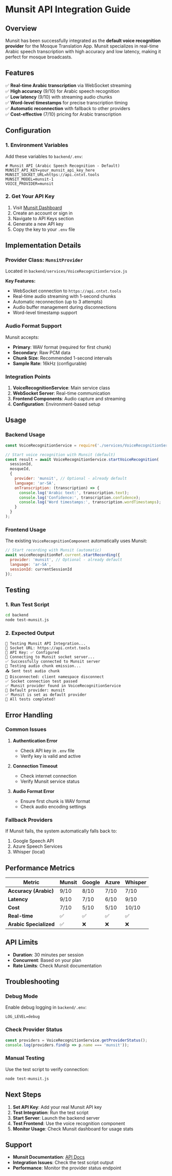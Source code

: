 # Munsit API Integration Guide

## Overview

Munsit has been successfully integrated as the **default voice recognition provider** for the Mosque Translation App. Munsit specializes in real-time Arabic speech transcription with high accuracy and low latency, making it perfect for mosque broadcasts.

## Features

✅ **Real-time Arabic transcription** via WebSocket streaming  
✅ **High accuracy** (9/10) for Arabic speech recognition  
✅ **Low latency** (9/10) with streaming audio chunks  
✅ **Word-level timestamps** for precise transcription timing  
✅ **Automatic reconnection** with fallback to other providers  
✅ **Cost-effective** (7/10) pricing for Arabic transcription  

## Configuration

### 1. Environment Variables

Add these variables to `backend/.env`:

```env
# Munsit API (Arabic Speech Recognition - Default)
MUNSIT_API_KEY=your_munsit_api_key_here
MUNSIT_SOCKET_URL=https://api.cntxt.tools
MUNSIT_MODEL=munsit-1
VOICE_PROVIDER=munsit
```

### 2. Get Your API Key

1. Visit [Munsit Dashboard](https://api.cntxt.tools)
2. Create an account or sign in
3. Navigate to API Keys section
4. Generate a new API key
5. Copy the key to your `.env` file

## Implementation Details

### Provider Class: `MunsitProvider`

Located in `backend/services/VoiceRecognitionService.js`

**Key Features:**
- WebSocket connection to `https://api.cntxt.tools`
- Real-time audio streaming with 1-second chunks
- Automatic reconnection (up to 3 attempts)
- Audio buffer management during disconnections
- Word-level timestamp support

### Audio Format Support

Munsit accepts:
- **Primary**: WAV format (required for first chunk)
- **Secondary**: Raw PCM data
- **Chunk Size**: Recommended 1-second intervals
- **Sample Rate**: 16kHz (configurable)

### Integration Points

1. **VoiceRecognitionService**: Main service class
2. **WebSocket Server**: Real-time communication
3. **Frontend Components**: Audio capture and streaming
4. **Configuration**: Environment-based setup

## Usage

### Backend Usage

```javascript
const VoiceRecognitionService = require('./services/VoiceRecognitionService');

// Start voice recognition with Munsit (default)
const result = await VoiceRecognitionService.startVoiceRecognition(
  sessionId, 
  mosqueId, 
  {
    provider: 'munsit', // Optional - already default
    language: 'ar-SA',
    onTranscription: (transcription) => {
      console.log('Arabic text:', transcription.text);
      console.log('Confidence:', transcription.confidence);
      console.log('Word timestamps:', transcription.wordTimestamps);
    }
  }
);
```

### Frontend Usage

The existing `VoiceRecognitionComponent` automatically uses Munsit:

```javascript
// Start recording with Munsit (automatic)
await voiceRecognitionRef.current.startRecording({
  provider: 'munsit', // Optional - already default
  language: 'ar-SA',
  sessionId: currentSessionId
});
```

## Testing

### 1. Run Test Script

```bash
cd backend
node test-munsit.js
```

### 2. Expected Output

```
🔧 Testing Munsit API Integration...
📡 Socket URL: https://api.cntxt.tools
🔑 API Key: ✅ Configured
🚀 Connecting to Munsit socket server...
✅ Successfully connected to Munsit server
🧪 Testing audio chunk emission...
📤 Sent test audio chunk
🔌 Disconnected: client namespace disconnect
✅ Socket connection test passed
✅ Munsit provider found in VoiceRecognitionService
🎯 Default provider: munsit
✅ Munsit is set as default provider
🎉 All tests completed!
```

## Error Handling

### Common Issues

1. **Authentication Error**
   - Check API key in `.env` file
   - Verify key is valid and active

2. **Connection Timeout**
   - Check internet connection
   - Verify Munsit service status

3. **Audio Format Error**
   - Ensure first chunk is WAV format
   - Check audio encoding settings

### Fallback Providers

If Munsit fails, the system automatically falls back to:
1. Google Speech API
2. Azure Speech Services
3. Whisper (local)

## Performance Metrics

| Metric | Munsit | Google | Azure | Whisper |
|--------|--------|--------|-------|---------|
| **Accuracy (Arabic)** | 9/10 | 8/10 | 7/10 | 7/10 |
| **Latency** | 9/10 | 7/10 | 6/10 | 9/10 |
| **Cost** | 7/10 | 5/10 | 5/10 | 10/10 |
| **Real-time** | ✅ | ✅ | ✅ | ✅ |
| **Arabic Specialized** | ✅ | ❌ | ❌ | ❌ |

## API Limits

- **Duration**: 30 minutes per session
- **Concurrent**: Based on your plan
- **Rate Limits**: Check Munsit documentation

## Troubleshooting

### Debug Mode

Enable debug logging in `backend/.env`:

```env
LOG_LEVEL=debug
```

### Check Provider Status

```javascript
const providers = VoiceRecognitionService.getProviderStatus();
console.log(providers.find(p => p.name === 'munsit'));
```

### Manual Testing

Use the test script to verify connection:

```bash
node test-munsit.js
```

## Next Steps

1. **Set API Key**: Add your real Munsit API key
2. **Test Integration**: Run the test script
3. **Start Server**: Launch the backend server
4. **Test Frontend**: Use the voice recognition component
5. **Monitor Usage**: Check Munsit dashboard for usage stats

## Support

- **Munsit Documentation**: [API Docs](https://api.cntxt.tools/docs)
- **Integration Issues**: Check the test script output
- **Performance**: Monitor the provider status endpoint
